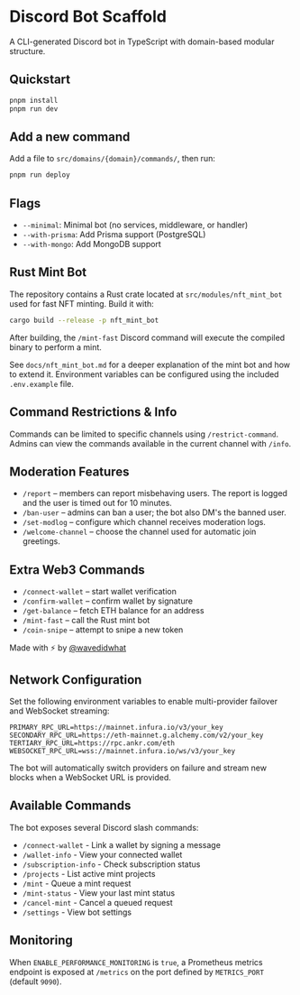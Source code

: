 # Discord Bot Scaffold

A CLI-generated Discord bot in TypeScript with domain-based modular structure.

## Quickstart

```bash
pnpm install
pnpm run dev
```

## Add a new command
Add a file to `src/domains/{domain}/commands/`, then run:

```bash
pnpm run deploy
```

## Flags
- `--minimal`: Minimal bot (no services, middleware, or handler)
- `--with-prisma`: Add Prisma support (PostgreSQL)
- `--with-mongo`: Add MongoDB support

## Rust Mint Bot
The repository contains a Rust crate located at `src/modules/nft_mint_bot` used for
fast NFT minting. Build it with:

```bash
cargo build --release -p nft_mint_bot
```

After building, the `/mint-fast` Discord command will execute the compiled binary
to perform a mint.

See `docs/nft_mint_bot.md` for a deeper explanation of the mint bot and how to
extend it. Environment variables can be configured using the included
`.env.example` file.

## Command Restrictions & Info
Commands can be limited to specific channels using `/restrict-command`. Admins
can view the commands available in the current channel with `/info`.

## Moderation Features
- `/report` – members can report misbehaving users. The report is logged and the user is timed out for 10 minutes.
- `/ban-user` – admins can ban a user; the bot also DM's the banned user.
- `/set-modlog` – configure which channel receives moderation logs.
- `/welcome-channel` – choose the channel used for automatic join greetings.

## Extra Web3 Commands
- `/connect-wallet` – start wallet verification
- `/confirm-wallet` – confirm wallet by signature
- `/get-balance` – fetch ETH balance for an address
- `/mint-fast` – call the Rust mint bot
- `/coin-snipe` – attempt to snipe a new token

Made with ⚡ by [@wavedidwhat](https://x.com/wavedidwhat)

## Network Configuration
Set the following environment variables to enable multi-provider failover and WebSocket streaming:

```
PRIMARY_RPC_URL=https://mainnet.infura.io/v3/your_key
SECONDARY_RPC_URL=https://eth-mainnet.g.alchemy.com/v2/your_key
TERTIARY_RPC_URL=https://rpc.ankr.com/eth
WEBSOCKET_RPC_URL=wss://mainnet.infura.io/ws/v3/your_key
```

The bot will automatically switch providers on failure and stream new blocks when a WebSocket URL is provided.

## Available Commands
The bot exposes several Discord slash commands:

- `/connect-wallet` - Link a wallet by signing a message
- `/wallet-info` - View your connected wallet
- `/subscription-info` - Check subscription status
- `/projects` - List active mint projects
- `/mint` - Queue a mint request
- `/mint-status` - View your last mint status
- `/cancel-mint` - Cancel a queued request
- `/settings` - View bot settings

## Monitoring
When `ENABLE_PERFORMANCE_MONITORING` is `true`, a Prometheus metrics endpoint is
exposed at `/metrics` on the port defined by `METRICS_PORT` (default `9090`).
